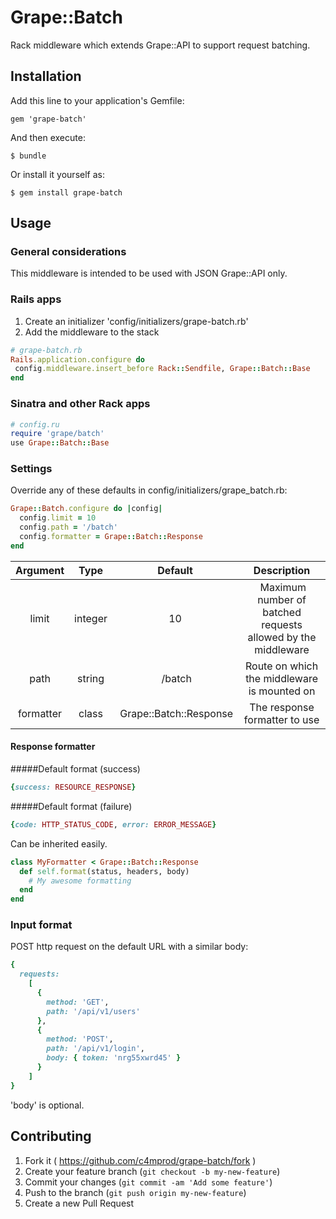 # Grape::Batch

Rack middleware which extends Grape::API to support request batching.

## Installation

Add this line to your application's Gemfile:

    gem 'grape-batch'

And then execute:

    $ bundle

Or install it yourself as:

    $ gem install grape-batch

## Usage
### General considerations
This middleware is intended to be used with JSON Grape::API only.

### Rails apps
1. Create an initializer 'config/initializers/grape-batch.rb'
2. Add the middleware to the stack
```ruby
# grape-batch.rb
Rails.application.configure do
 config.middleware.insert_before Rack::Sendfile, Grape::Batch::Base
end
```

### Sinatra and other Rack apps
```ruby
# config.ru
require 'grape/batch'
use Grape::Batch::Base
```

### Settings
Override any of these defaults in config/initializers/grape_batch.rb:

```ruby
Grape::Batch.configure do |config|
  config.limit = 10
  config.path = '/batch'
  config.formatter = Grape::Batch::Response
end
```

| Argument | Type | Default | Description
| :---: | :---: | :---: | :---:
| limit | integer | 10 | Maximum number of batched requests allowed by the middleware
| path | string | /batch | Route on which the middleware is mounted on
| formatter | class | Grape::Batch::Response | The response formatter to use

#### Response formatter
#####Default format (success)
```ruby
{success: RESOURCE_RESPONSE}
```

#####Default format (failure)
```ruby
{code: HTTP_STATUS_CODE, error: ERROR_MESSAGE}
```

Can be inherited easily.
```ruby
class MyFormatter < Grape::Batch::Response
  def self.format(status, headers, body)
    # My awesome formatting
  end
end
```

### Input format
POST http request on the default URL with a similar body:
```ruby
{
  requests: 
    [
      {
        method: 'GET', 
        path: '/api/v1/users'
      },
      {
        method: 'POST', 
        path: '/api/v1/login',
        body: { token: 'nrg55xwrd45' }
      }
    ]
}
```

'body' is optional.

## Contributing

1. Fork it ( https://github.com/c4mprod/grape-batch/fork )
2. Create your feature branch (`git checkout -b my-new-feature`)
3. Commit your changes (`git commit -am 'Add some feature'`)
4. Push to the branch (`git push origin my-new-feature`)
5. Create a new Pull Request
